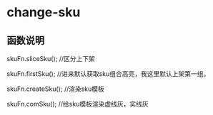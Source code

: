 # change-sku
## 函数说明
skuFn.sliceSku(); //区分上下架<br/>

skuFn.firstSku(); //进来默认获取sku组合高亮，我这里默认上架第一组。<br/>

skuFn.createSku(); //渲染sku模板<br/>

skuFn.comSku(); //给sku模板渲染虚线灰，实线灰<br/>

